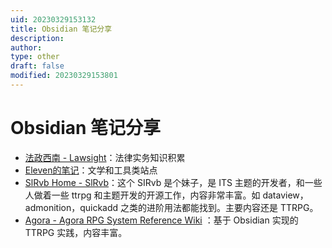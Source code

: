 ```yaml
---
uid: 20230329153132
title: Obsidian 笔记分享
description: 
author: 
type: other
draft: false
modified: 20230329153801
---
```


# Obsidian 笔记分享

- [法政西南 - Lawsight](https://publish.obsidian.md/wanyulawyer/Lawsight)：法律实务知识积累
- [Eleven的笔记](https://publish.obsidian.md/eleven)：文学和工具类站点
- [SlRvb Home - SlRvb](https://publish.obsidian.md/slrvb/90+Site/SlRvb+Home)：这个 SIRvb 是个妹子，是 ITS 主题的开发者，和一些人做着一些 ttrpg 和主题开发的开源工作，内容非常丰富。如 dataview，admonition，quickadd 之类的进阶用法都能找到。主要内容还是 TTRPG。
- [Agora - Agora RPG System Reference Wiki](https://publish.obsidian.md/agora/Agora) ：基于 Obsidian 实现的 TTRPG 实践，内容丰富。